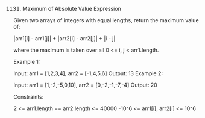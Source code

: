 1131. Maximum of Absolute Value Expression

Given two arrays of integers with equal lengths, return the maximum value of:

|arr1[i] - arr1[j]| + |arr2[i] - arr2[j]| + |i - j|

where the maximum is taken over all 0 <= i, j < arr1.length.

Example 1:

Input: arr1 = [1,2,3,4], arr2 = [-1,4,5,6]
Output: 13
Example 2:

Input: arr1 = [1,-2,-5,0,10], arr2 = [0,-2,-1,-7,-4]
Output: 20

Constraints:

2 <= arr1.length == arr2.length <= 40000
-10^6 <= arr1[i], arr2[i] <= 10^6
